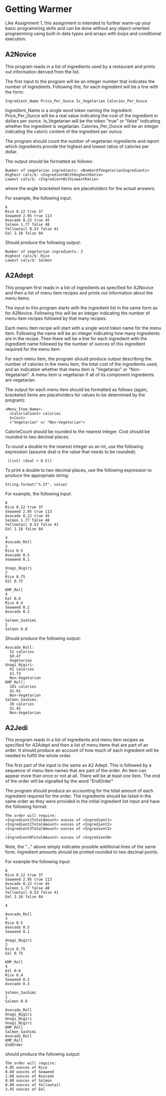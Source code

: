 # Getting Warmer

Like Assignment 1, this assignment is intended to further warm-up your basic programming skills and can be done without any object-oriented programming using built-in data types and arrays with loops and conditional execution.

## A2Novice

This program reads in a list of ingredients used by a restaurant and prints out information derived from the list.

The first input to the program will be an integer number that indicates the number of ingredients. Following this, for each ingredient will be a line with the form:

```
Ingredient_Name Price_Per_Ounce Is_Vegetarian Calories_Per_Ounce
```

Ingredient_Name is a single word token naming the ingredient. Price_Per_Ounce will be a real value indicating the cost of the ingredient in dollars per ounce. Is_Vegetarian will be the token "true" or "false" indicating whether the ingredient is vegetarian. Calories_Per_Ounce will be an integer indicating the caloric content of the ingredient per ounce.

The program should count the number of vegetarian ingredients and report which ingredients provide the highest and lowest ratios of calories per dollar.

The output should be formatted as follows:

```
Number of vegetarian ingredients: <NumberOfVegetarianIngredients>
Highest cals/$: <IngredientWithHighestRatio>
Lowest cals/$: <IngredientWithLowestRatio>
```

where the angle bracketed items are placeholders for the actual answers.

For example, the following input:

```
6
Rice 0.12 true 37
Seaweed 2.95 true 113
Avocado 0.22 true 45
Salmon 1.77 false 48
Yellowtail 0.53 false 41
Eel 2.18 false 84
```

Should produce the following output:

```
Number of vegetarian ingredients: 3
Highest cals/$: Rice
Lowest cals/$: Salmon
```

## A2Adept

This program first reads in a list of ingredients as specified for A2Novice and then a list of menu item recipes and prints out information about the menu items.

The input to this program starts with the ingredient list in the same form as for A2Novice. Following this will be an integer indicating the number of menu item recipes followed by that many recipes.

Each menu item recipe will start with a single word token name for the menu item. Following the name will be an integer indicating how many ingredients are in the recipe. Then there will be a line for each ingredient with the ingredient name followed by the number of ounces of this ingredient required for the menu item.

For each menu item, the program should produce output describing the number of calories in the menu item, the total cost of the ingredients used, and an indication whether that menu item is "Vegetarian" or "Non-Vegetarian". A menu item is vegetarian if all of its component ingredients are vegetarian.

The output for each menu item should be formatted as follows (again, bracketed items are placeholders for values to be determined by the program):

```
<Menu_Item_Name>:
  <CalorieCount> calories
  $<Cost>
  <"Vegetarian" or "Non-Vegetarian">
```

CalorieCount should be rounded to the nearest integer. Cost should be rounded to two decimal places. 

To round a double to the nearest integer as an int, use the following expression (assume dval is the value that needs to be rounded):

```
 ((int) (dval + 0.5))
 ```
 
To print a double to two decimal places, use the following expression to produce the appropriate string:

```
String.format("%.2f", value)
```

For example, the following input:

```
6
Rice 0.12 true 37
Seaweed 2.95 true 113
Avocado 0.22 true 45
Salmon 1.77 false 48
Yellowtail 0.53 false 41
Eel 2.18 false 84

4
Avocado_Roll
3
Rice 0.5
Avocado 0.5
Seaweed 0.1

Unagi_Nigiri
2
Rice 0.75
Eel 0.75

KMP_Roll
4
Eel 0.6
Rice 0.4
Seaweed 0.2
Avocado 0.3

Salmon_Sashimi
1
Salmon 0.8
```

Should produce the following output:
 
```
Avocado_Roll:
  52 calories
  $0.47
  Vegetarian
Unagi_Nigiri:
  91 calories
  $1.73
  Non-Vegetarian
KMP_Roll:
  101 calories
  $2.01
  Non-Vegetarian
Salmon_Sashimi:
  38 calories
  $1.42
  Non-Vegetarian
```

## A2Jedi

This program reads in a list of ingredients and menu item recipes as specified for A2Adept and then a list of menu items that are part of an order. It should produce an account of how much of each ingredient will be needed to fulfill the whole order.

The first part of the input is the same as A2 Adept. This is followed by a sequence of menu item names that are part of the order. An item can appear more than once or not at all. There will be at least one item. The end of the order will be signalled by the word "EndOrder"

The program should produce an accounting for the total amount of each ingredient required for the order. The ingredients should be listed in the same order as they were provided in the initial ingredient list input and have the following format:

```
The order will require:
<Ingredient1TotalAmount> ounces of <Ingredient1>
<Ingredient2TotalAmount> ounces of <Ingredient2>
<Ingredient3TotalAmount> ounces of <Ingredient3>
...
<IngredientNTotalAmount> ounces of <IngredientN>
```

Note, the "..." above simply indicates possible additional lines of the same form. Ingredient amounts should be printed rounded to two decimal points.

For example the following input:

```
6
Rice 0.12 true 37
Seaweed 2.95 true 113
Avocado 0.22 true 45
Salmon 1.77 false 48
Yellowtail 0.53 false 41
Eel 2.18 false 84

4

Avocado_Roll
3
Rice 0.5
Avocado 0.5
Seaweed 0.1

Unagi_Nigiri
2
Rice 0.75
Eel 0.75

KMP_Roll
4
Eel 0.6
Rice 0.4
Seaweed 0.2
Avocado 0.3

Salmon_Sashimi
1
Salmon 0.8

Avocado_Roll
Unagi_Nigiri
Unagi_Nigiri
Unagi_Nigiri
KMP_Roll
Salmon_Sashimi
Avocado_Roll
KMP_Roll
EndOrder
```

should produce the following output:

```
The order will require: 
4.05 ounces of Rice
0.60 ounces of Seaweed
1.60 ounces of Avocado
0.80 ounces of Salmon
0.00 ounces of Yellowtail
3.45 ounces of Eel
```

